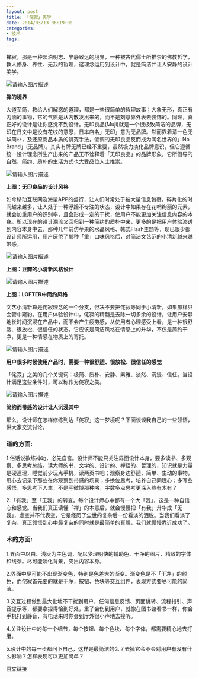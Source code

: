 ```yaml
---
layout: post
title: 「侘寂」美学
date: 2014/03/13 06:19:00
categories:
- 技术
tags:
---
```


 禅寂，那是一种淡泊明志、宁静致远的境界，一种被古代儒士所推崇的佛教哲学，教人修身、养性、无我的哲理，这理念运用到设计中，就是简洁并让人安静的设计美学。

![请输入图片描述][1]

**禅的境界**

大道至简，教给人们解惑的道理，都是一些很简单的哲理故事；大象无形，真正有内涵的事物，它的气质是从内散发出来的，而不是刻意靠外表去装饰的。同理，真正好的设计是让你感觉不到设计。无印良品(Muji)就是一个很极致简洁的品牌，无印在日文中是没有花纹的意思，日本店名」无印」意为无品牌。然而靠着清一色无华简朴，及还原商品本质的讲究手法，低调的无印良品反而成为闻名世界的」No Brand」(无品牌)。其实有牌无牌已经不重要，虽然极力淡化品牌意识，但它遵循统一设计理念所生产出来的产品无不诠释着「无印良品」的品牌形象，它所倡导的自然、简约、质朴的生活方式也大受品位人士推崇。

![请输入图片描述][2]

**上图：无印良品的设计风格**

如今移动互联网及海量APP的盛行，让人们时常处于被大量信息包裹，碎片化的时间越来越多，让人处于一种浮躁不专注的状态，设计中如果存在花哨绚丽的元素，就会加重用户的识别率，且会形成一定的干扰，使用户不能更加关注信息内容的本身。所以现在的设计潮流又回归到一种简约的质朴中来，更多的是把用户体验渗透到内容本身中去，那种几年前仿苹果的水晶风格、韩式Flash主题等，现已很少都设计师所运用，用户厌倦了那种「重」口味风格后，对简洁文艺范的小清新越来越带感。

![请输入图片描述][3]

**上图：豆瓣的小清新风格设计**

![请输入图片描述][4]

**上图：LOFTER中简约风格**

文艺小清新算是侘寂理念的一个分支，但决不要把侘寂等同于小清新，如果那样只会管中窥豹。在用户体验设计中，侘寂的精髓是去除一切多余的设计，让用户安静地长时间沉浸在产品中，而不会产生疲劳感，从使用者心理感受上看，是一种很舒适、很放松、很信任的状态。它应该是简洁风格在情感上的升华，不仅是简约干净，更是一种情感在物质上的寄托。

![请输入图片描述][5]

**用户很多时候使用产品时，需要一种很舒适、很放松、很信任的感觉**

「侘寂」之美的几个关键词：极简、质朴、安静、素雅、淡然、沉浸、信任。当设计满足这些条件时，可以称作为侘寂之美。

![请输入图片描述][6]

**简约而带感的设计让人沉浸其中**

那么，设计师在怎样修练到达「侘寂」这一梦境呢？下面谈谈我自己的一些领悟，供大家交流讨论。

### 道的方面:

1.俗话说欲练神功，必先自宫。设计师不能只关注界面设计本身，要多读书、多观察、多思考总结。读大师的书，文学的、设计的、禅悟的、哲理的，知识就是力量是硬道理，睡觉前少玩点手机，读两页书吧；观察身边舒适、简单、生动的事物，用心去记录下那些在你观察到带感的场景；多换位思考，培养自己同理心；多写些感悟，多思考下人生，不是写微博那种咯，字数多点思考更深入些有木有？

2.「有我」至「无我」的转变。每个设计师心中都有一个大「我」，这是一种自信心和感觉。当我们真正读懂「禅」的本意后，就会慢慢把「有我」升华成「无我」，虚空并不代表空，它是经历了尘世的复杂后一份看淡的洒脱。当我们看淡了复杂，真正领悟到心中最复杂的同时就是最简单的真理，我们就慢慢靠近成功了。

### 术的方面:

1.界面中以白、浅灰为主色调，配以少理明快的辅助色、干净的图片、精致的字体和线条。尽可能淡化背景，突出内容本身。

2.界面中尽可能不出现渐变色，特别是色差大的渐变。渐变色是不「干净」的颜色，而侘寂首先要的就是干净，按钮、色块等交互组件，表现方式要尽可能的简洁。

3.交互过程做到最大化地不干扰到用户，任何信息反馈、页面跳转、流程指引、声音提示等，都要拿捏得恰到好处，重了会伤到用户，就像在图书馆看书一样，你会手机打到静音，有电话来时你会到厅外很小声地去接听。

4.关注设计中的每一个细节，每个按钮、每个色块、每个字体，都需要精心地去打磨。

5.设计中的每一步都问下自己，这样是最简洁的么？去掉它会不会对用户有没有什么影响？怎样表现可以更加简单？

 

[原文链接][7]

 [1]: http://u.img.huxiu.com/portal/201301/10/162132x2wx83zg2gngejph.jpg

 [2]: http://u.img.huxiu.com/portal/201301/10/162137ezp0xrlpv9ossowg.jpg

 [3]: http://u.img.huxiu.com/portal/201301/10/162620126uc1icge2ud1oo.png

 [4]: http://u.img.huxiu.com/portal/201301/10/162130dcz2wmm2iwowdvib.png

 [5]: http://u.img.huxiu.com/portal/201301/10/162138862vmq7z85zddq2g.jpg

 [6]: http://u.img.huxiu.com/portal/201301/10/162133bhogshdxrhhfrrpg.jpg

 [7]: http://www.huxiu.com/article/8858/1.html
